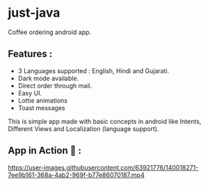 # just-java
Coffee ordering android app.

## Features : 
  - 3 Languages supported : English, Hindi and Gujarati.
  - Dark mode available.
  - Direct order through mail.
  - Easy UI.
  - Lottie animations
  - Toast messages

This is simple app made with basic concepts in android like Intents, Different Views and Localization (language support).


## App in Action 🚀 :


https://user-images.githubusercontent.com/63921776/140018271-7ee9b161-368a-4ab2-969f-b77e86070187.mp4

